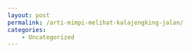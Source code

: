 ```yaml
---
layout: post
permalink: /arti-mimpi-melihat-kalajengking-jalan/
categories:
    - Uncategorized
---
```


